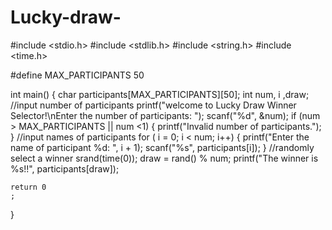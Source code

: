 # Lucky-draw-
 #include <stdio.h>
#include <stdlib.h>
#include <string.h>
#include <time.h>

#define MAX_PARTICIPANTS 50

int main() {
    char participants[MAX_PARTICIPANTS][50];
    int num, i ,draw;
    //input number of participants
    printf("welcome to Lucky Draw Winner Selector!\nEnter the number of participants: ");
    scanf("%d", &num);
    if (num > MAX_PARTICIPANTS || num <1)
    {
        printf("Invalid number of participants.");
    }
    //input names of participants
        for ( i = 0; i < num; i++)
    {
        printf("Enter the name of participant %d: ", i + 1);
        scanf("%s", participants[i]);
    }
    //randomly select a winner
    srand(time(0));
    draw = rand() % num;
    printf("The winner is %s!!", participants[draw]);
    
    return 0
    ;
}
